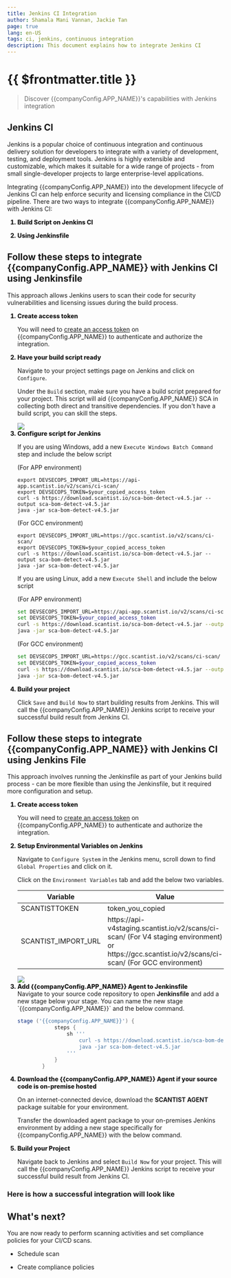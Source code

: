 ```yaml
---
title: Jenkins CI Integration
author: Shamala Mani Vannan, Jackie Tan
page: true
lang: en-US
tags: ci, jenkins, continuous integration
description: This document explains how to integrate Jenkins CI
---
```


<script setup>
import { companyConfig } from '../../../../config/companyConfig.js'
</script>
<style scoped>
    ol>li {
        font-weight: 800;
    }
</style>

<ClientOnly>

# {{ $frontmatter.title }}

> Discover {{companyConfig.APP_NAME}}'s capabilities with Jenkins integration

## Jenkins CI

Jenkins is a popular choice of continuous integration and continuous delivery solution for developers to integrate with a variety of development, testing, and deployment tools. Jenkins is highly extensible and customizable, which makes it suitable for a wide range of projects - from small single-developer projects to large enterprise-level applications.

Integrating {{companyConfig.APP_NAME}} into the development lifecycle of Jenkins CI can help enforce security and licensing compliance in the CI/CD pipeline. There are two ways to integrate {{companyConfig.APP_NAME}} with Jenkins CI:

1. Build Script on Jenkins CI

2. Using Jenkinsfile

## Follow these steps to integrate {{companyConfig.APP_NAME}} with Jenkins CI using Jenkinsfile

This approach allows Jenkins users to scan their code for security vulnerabilities and licensing issues during the build process.

<ol>
<li>Create access token</li>

You will need to <a href="../../Management-and-Settings/Access-Tokens">create an access token</a> on {{companyConfig.APP_NAME}} to authenticate and authorize the integration.

<li>Have your build script ready</li>

Navigate to your project settings page on Jenkins and click on `Configure`.

Under the `Build` section, make sure you have a build script prepared for your project. This script will aid {{companyConfig.APP_NAME}} SCA in collecting both direct and transitive dependencies. If you don't have a build script, you can skill the steps.

<img src="/images/Build-based-Scan-CICD-Pipeline/jenkins/part1-step2.1.png" />

<li>Configure script for Jenkins</li>

If you are using Windows, add a new `Execute Windows Batch Command` step and include the below script

(For APP environment)
```shell
export DEVSECOPS_IMPORT_URL=https://api-app.scantist.io/v2/scans/ci-scan/
export DEVSECOPS_TOKEN=$your_copied_access_token
curl -s https://download.scantist.io/sca-bom-detect-v4.5.jar --output sca-bom-detect-v4.5.jar
java -jar sca-bom-detect-v4.5.jar
```

(For GCC environment)
```shell
export DEVSECOPS_IMPORT_URL=https://gcc.scantist.io/v2/scans/ci-scan/
export DEVSECOPS_TOKEN=$your_copied_access_token
curl -s https://download.scantist.io/sca-bom-detect-v4.5.jar --output sca-bom-detect-v4.5.jar
java -jar sca-bom-detect-v4.5.jar
```

If you are using Linux, add a new `Execute Shell` and include the below script

(For APP environment)
```bash
set DEVSECOPS_IMPORT_URL=https://api-app.scantist.io/v2/scans/ci-scan/
set DEVSECOPS_TOKEN=$your_copied_access_token
curl -s https://download.scantist.io/sca-bom-detect-v4.5.jar --output sca-bom-detect-v4.5.jar
java -jar sca-bom-detect-v4.5.jar
```

(For GCC environment)
```bash
set DEVSECOPS_IMPORT_URL=https://gcc.scantist.io/v2/scans/ci-scan/
set DEVSECOPS_TOKEN=$your_copied_access_token
curl -s https://download.scantist.io/sca-bom-detect-v4.5.jar --output sca-bom-detect-v4.5.jar
java -jar sca-bom-detect-v4.5.jar
```

<li>Build your project</li>

Click `Save` and `Build Now` to start building results from Jenkins. This will call the {{companyConfig.APP_NAME}} Jenkins script to receive your successful build result from Jenkins CI.

</ol>

## Follow these steps to integrate {{companyConfig.APP_NAME}} with Jenkins CI using Jenkins File

This approach involves running the Jenkinsfile as part of your Jenkins build process - can be more flexible than using the Jenkinsfile, but it required more configuration and setup.

<ol>

  <li>Create access token</li>

  You will need to <a href="../../Management-and-Settings/Access-Tokens">create an access token</a> on {{companyConfig.APP_NAME}} to authenticate and authorize the integration.

  <li>Setup Environmental Variables on Jenkins</li>

  Navigate to `Configure System` in the Jenkins menu, scroll down to find `Global Properties` and click on it.

  Click on the `Environment Variables` tab and add the below two variables.

  <table>
      <thead>
          <th>Variable</th>
          <th>Value</th>
          <th>Options</th>
      </thead>
      <tbody>
          <tr>
              <td>SCANTISTTOKEN</td>
              <td>token_you_copied</td>
              <td>Mandatory</td>
          </tr>
          <tr>
              <td>SCANTIST_IMPORT_URL</td>
              <td>https://api-v4staging.scantist.io/v2/scans/ci-scan/ (For V4 staging environment) or https://gcc.scantist.io/v2/scans/ci-scan/ (For GCC environment)</td>
              <td>Mandatory</td>
          </tr>
      </tbody>
  </table>

  <img src="/images/Build-based-Scan-CICD-Pipeline/jenkins/part2-step2.1.png" />

  <li>Add {{companyConfig.APP_NAME}} Agent to Jenkinsfile</li>
  Navigate to your source code repository to open <b>Jenkinsfile</b> and add a new stage below your stage. You can name the new stage `{{companyConfig.APP_NAME}}` and the below command.

  ```Groovy
  stage ('{{companyConfig.APP_NAME}}') {
              steps {
                  sh '''
                      curl -s https://download.scantist.io/sca-bom-detect-v4.5.jar --output sca-bom-detect-v4.5.jar
                      java -jar sca-bom-detect-v4.5.jar
                  '''
              }
          }
  ```

  <li>Download the {{companyConfig.APP_NAME}} Agent if your source code is on-premise hosted</li>

  On an internet-connected device, download the <b>SCANTIST AGENT</b> package suitable for your environment.

  Transfer the downloaded agent package to your on-premises Jenkins environment by adding a new stage specifically for {{companyConfig.APP_NAME}} with the below command.

  <li>Build your Project</li>

  Navigate back to Jenkins and select `Build Now` for your project. This will call the {{companyConfig.APP_NAME}} Jenkins script to receive your successful build result from Jenkins CI.

</ol>

### Here is how a successful integration will look like

## What's next?

You are now ready to perform scanning activities and set compliance policies for your CI/CD scans.

- Schedule scan

- Create compliance policies

</ClientOnly>

